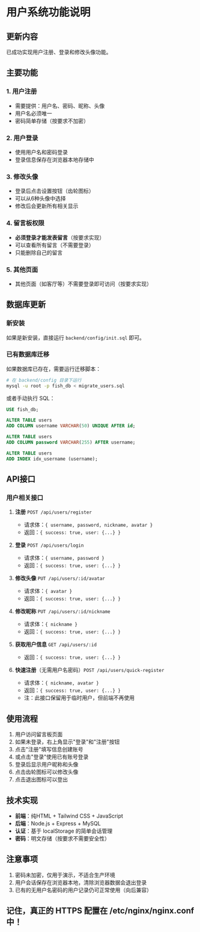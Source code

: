 # 用户系统功能说明

## 更新内容

已成功实现用户注册、登录和修改头像功能。

## 主要功能

### 1. 用户注册
- 需要提供：用户名、密码、昵称、头像
- 用户名必须唯一
- 密码简单存储（按要求不加密）

### 2. 用户登录
- 使用用户名和密码登录
- 登录信息保存在浏览器本地存储中

### 3. 修改头像
- 登录后点击设置按钮（齿轮图标）
- 可以从6种头像中选择
- 修改后会更新所有相关显示

### 4. 留言板权限
- **必须登录才能发表留言**（按要求实现）
- 可以查看所有留言（不需要登录）
- 只能删除自己的留言

### 5. 其他页面
- 其他页面（如客厅等）不需要登录即可访问（按要求实现）

## 数据库更新

### 新安装
如果是新安装，直接运行 `backend/config/init.sql` 即可。

### 已有数据库迁移
如果数据库已存在，需要运行迁移脚本：

```bash
# 在 backend/config 目录下运行
mysql -u root -p fish_db < migrate_users.sql
```

或者手动执行 SQL：

```sql
USE fish_db;

ALTER TABLE users 
ADD COLUMN username VARCHAR(50) UNIQUE AFTER id;

ALTER TABLE users 
ADD COLUMN password VARCHAR(255) AFTER username;

ALTER TABLE users 
ADD INDEX idx_username (username);
```

## API接口

### 用户相关接口

1. **注册** `POST /api/users/register`
   - 请求体：`{ username, password, nickname, avatar }`
   - 返回：`{ success: true, user: {...} }`

2. **登录** `POST /api/users/login`
   - 请求体：`{ username, password }`
   - 返回：`{ success: true, user: {...} }`

3. **修改头像** `PUT /api/users/:id/avatar`
   - 请求体：`{ avatar }`
   - 返回：`{ success: true, user: {...} }`

4. **修改昵称** `PUT /api/users/:id/nickname`
   - 请求体：`{ nickname }`
   - 返回：`{ success: true, user: {...} }`

5. **获取用户信息** `GET /api/users/:id`
   - 返回：`{ success: true, user: {...} }`

6. **快速注册**（无需用户名密码）`POST /api/users/quick-register`
   - 请求体：`{ nickname, avatar }`
   - 返回：`{ success: true, user: {...} }`
   - 注：此接口保留用于临时用户，但前端不再使用

## 使用流程

1. 用户访问留言板页面
2. 如果未登录，右上角显示"登录"和"注册"按钮
3. 点击"注册"填写信息创建账号
4. 或点击"登录"使用已有账号登录
5. 登录后显示用户昵称和头像
6. 点击齿轮图标可以修改头像
7. 点击退出图标可以登出

## 技术实现

- **前端**：纯HTML + Tailwind CSS + JavaScript
- **后端**：Node.js + Express + MySQL
- **认证**：基于 localStorage 的简单会话管理
- **密码**：明文存储（按要求不需要安全性）

## 注意事项

1. 密码未加密，仅用于演示，不适合生产环境
2. 用户会话保存在浏览器本地，清除浏览器数据会退出登录
3. 已有的无用户名密码的用户记录仍可正常使用（向后兼容）

## 记住，真正的 HTTPS 配置在 /etc/nginx/nginx.conf 中！